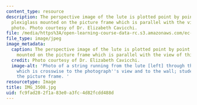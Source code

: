 ```yaml
---
content_type: resource
description: The perspective image of the lute is plotted point by point onto the
  plexiglass mounted on the picture frame which is parallel with the view of this
  photo. Photo courtesy of Dr. Elizabeth Cavicchi.
file: /media/https%3A/open-learning-course-data-rc.s3.amazonaws.com/ec-050-recreate-experiments-from-history-inform-the-future-from-the-past-galileo-january-iap-2010/fc9fad282f1a83e0a3fc4d82fcdd488d_IMG_3508.jpg
file_type: image/jpeg
image_metadata:
  caption: The perspective image of the lute is plotted point by point onto the plexiglass
    mounted on the picture frame which is parallel with the view of this photo.
  credit: Photo courtesy of Dr. Elizabeth Cavicchi.
  image-alt: 'Photo of a string running from the lute [left] through the picture frame
    which is crosswise to the photograph''s view and to the wall; students look through
    the picture frame. '
resourcetype: Image
title: IMG_3508.jpg
uid: fc9fad28-2f1a-83e0-a3fc-4d82fcdd488d
---
```


